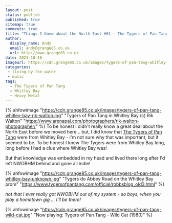 ```yaml
---
layout: post
status: publish
published: true 
sitemap: true
comments: true
title: "Things I Knew about the North East #01 - The Tygers of Pan Tang and Whitley Bay"
author:
  display_name: Andy
  email: andy@grange85.co.uk
  url: http://www.grange85.co.uk
date: 2021-10-16
imageurl: https://cdn.grange85.co.uk/images/tygers-of-pan-tang-whitley-bay-rik-walton.jpg
categories:
 - living by the water
 - music
tags:
  - The Tygers of Pan Tang
  - Whitley Bay
  - Heavy Metal
---
```

{% ahfowimage "https://cdn.grange85.co.uk/images/tygers-of-pan-tang-whitley-bay-rik-walton.jpg" "Tygers of Pan Tang in Whitley Bay (c) Rik Walton" "https://www.arenapal.com/photographers/rik-walton-photographer/" %}
To be honest I didn't really know a great deal about the North East before we moved here... but, I did know that [The Tygers of Pan Tang](https://www.tygersofpantang.com/) were from Whitley Bay - I'm not sure why that was important, but it seemed to be. To be honest I knew The Tygers were from Whitley Bay long, long before I had a clue where Whitley Bay was!

But that knowledge was embedded in my head and lived there long after I'd left NWOBHM behind and gone all indie!

{% ahfowimage "https://cdn.grange85.co.uk/images/tygers-of-pan-tang-whitley-bay-unknown.jpg" "Tygers do Abbey Road on the Whitley Bay prom" "https://www.tygersofpantang.com/official/robbsblog_old3.html" %}

_not that I ever really got NWOBHM out of my system - so boys, when you play a hometown gig ... I'll be there!_

{% ahfowimage "https://cdn.grange85.co.uk/images/tygers-of-pan-tang-wild-cat.jpg" "Now playing: Tygers of Pan Tang - Wild Cat (1980)" %}
